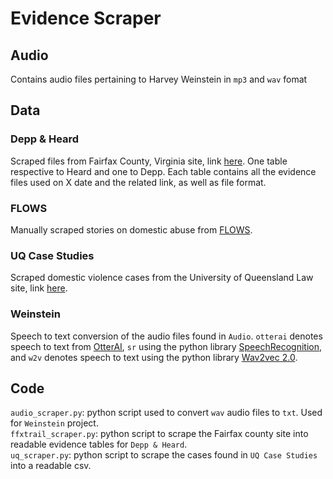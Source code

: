 # Evidence Scraper

## Audio
Contains audio files pertaining to Harvey Weinstein in `mp3` and `wav` fomat

## Data
### Depp & Heard
Scraped files from Fairfax County, Virginia site, link [here](https://ffxtrail.azurewebsites.net/). One table respective to Heard and one to Depp. Each table contains all the evidence files used on X date and the related link, as well as file format.
### FLOWS
Manually scraped stories on domestic abuse from [FLOWS](https://www.flows.org.uk/support-for-women/am-i-being-abused/case-studies).
### UQ Case Studies
Scraped domestic violence cases from the University of Queensland Law site, link [here](https://law.uq.edu.au/research/dv/using-law-leaving-domestic-violence/case-studies).
### Weinstein
Speech to text conversion of the audio files found in `Audio`. `otterai` denotes speech to text from [OtterAI](https://otter.ai/home), `sr` using the python library [SpeechRecognition](https://pypi.org/project/SpeechRecognition/), and  `w2v` denotes speech to text using the python library [Wav2vec 2.0](https://ai.facebook.com/blog/wav2vec-20-learning-the-structure-of-speech-from-raw-audio/).

## Code
`audio_scraper.py`: python script used to convert `wav` audio files to `txt`. Used for `Weinstein` project.  
`ffxtrail_scraper.py`: python script to scrape the Fairfax county site into readable evidence tables for `Depp & Heard`.  
`uq_scraper.py`: python script to scrape the cases found in `UQ Case Studies` into a readable csv.  